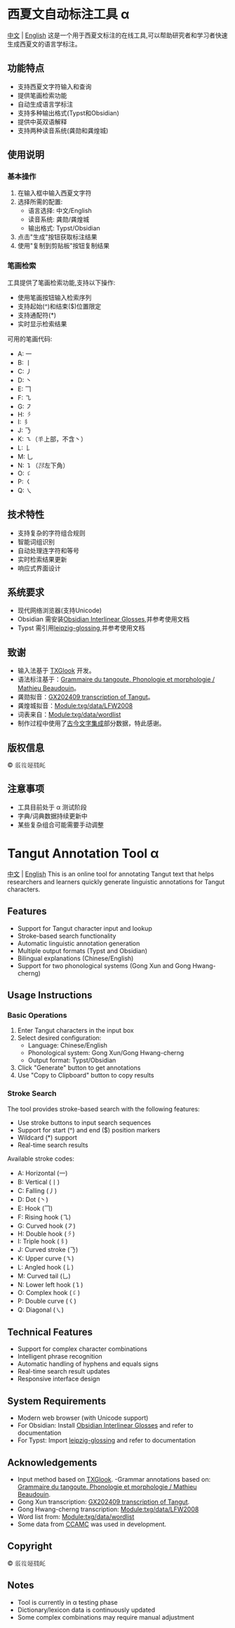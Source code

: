 # 西夏文自动标注工具 α 
[中文](#西夏文自动标注工具-α) | [English](#tangut-annotation-tool-α)
这是一个用于西夏文标注的在线工具,可以帮助研究者和学习者快速生成西夏文的语言学标注。

## 功能特点

- 支持西夏文字符输入和查询
- 提供笔画检索功能
- 自动生成语言学标注
- 支持多种输出格式(Typst和Obsidian)
- 提供中英双语解释
- 支持两种读音系统(龚勋和龚煌城)

## 使用说明

### 基本操作

1. 在输入框中输入西夏文字符
2. 选择所需的配置:
   - 语言选择: 中文/English
   - 读音系统: 龚勋/龚煌城
   - 输出格式: Typst/Obsidian
3. 点击"生成"按钮获取标注结果
4. 使用"复制到剪贴板"按钮复制结果

### 笔画检索

工具提供了笔画检索功能,支持以下操作:

- 使用笔画按钮输入检索序列
- 支持起始(^)和结束($)位置限定
- 支持通配符(*)
- 实时显示检索结果

可用的笔画代码:
- A: 一
- B: 丨
- C: 丿
- D: 丶
- E: 𠃍
- F: ㇈
- G: ㇇
- H: 𘠄
- I: 𘠅
- J: 𠄎
- K: ㇍（𘇥上部，不含丶）
- L: 𠄌
- M: 乚
- N: ㇊（𗕷左下角）
- O: 𘠈
- P: 𡿨
- Q: ㇏

## 技术特性

- 支持复杂的字符组合规则
- 智能词组识别
- 自动处理连字符和等号
- 实时检索结果更新
- 响应式界面设计

## 系统要求

- 现代网络浏览器(支持Unicode)
- Obsidian 需安装[Obsidian Interlinear Glosses](https://github.com/Mijyuoon/obsidian-ling-gloss),并参考使用文档
- Typst 需引用[leipzig-glossing](https://typst.app/universe/package/leipzig-glossing/),并参考使用文档

## 致谢

- 输入法基于 [TXGlook](https://github.com/adlpr/TXGlook) 开发。
- 语法标注基于：[Grammaire du tangoute. Phonologie et morphologie / Mathieu Beaudouin](https://theses.hal.science/tel-04711865)。
- 龚勋拟音：[GX202409 transcription of Tangut](https://homepage.univie.ac.at/xun.gong/tangut/phonology-202409.html)。
- 龚煌城拟音：[Module:txg/data/LFW2008](https://en.wiktionary.org/wiki/Module:txg/data/LFW2008)
- 词表来自：[Module:txg/data/wordlist](https://en.wiktionary.org/wiki/Module:txg/data/wordlist)
- 制作过程中使用了[古今文字集成](ccamc.org)部分数据，特此感谢。

## 版权信息

© 𗼇𘝞𗫸𗯿𘍞

## 注意事项

- 工具目前处于 α 测试阶段
- 字典/词典数据持续更新中
- 某些复杂组合可能需要手动调整

# Tangut Annotation Tool α 
[中文](#西夏文自动标注工具-α) | [English](#tangut-annotation-tool-α)
This is an online tool for annotating Tangut text that helps researchers and learners quickly generate linguistic annotations for Tangut characters.

## Features

- Support for Tangut character input and lookup
- Stroke-based search functionality  
- Automatic linguistic annotation generation
- Multiple output formats (Typst and Obsidian)
- Bilingual explanations (Chinese/English)
- Support for two phonological systems (Gong Xun and Gong Hwang-cherng)

## Usage Instructions

### Basic Operations

1. Enter Tangut characters in the input box
2. Select desired configuration:
   - Language: Chinese/English 
   - Phonological system: Gong Xun/Gong Hwang-cherng
   - Output format: Typst/Obsidian
3. Click "Generate" button to get annotations
4. Use "Copy to Clipboard" button to copy results

### Stroke Search

The tool provides stroke-based search with the following features:

- Use stroke buttons to input search sequences
- Support for start (^) and end ($) position markers
- Wildcard (*) support
- Real-time search results

Available stroke codes:
- A: Horizontal (一)
- B: Vertical (丨) 
- C: Falling (丿)
- D: Dot (丶)
- E: Hook (𠃍)
- F: Rising hook (㇈)
- G: Curved hook (㇇) 
- H: Double hook (𘠄)
- I: Triple hook (𘠅)
- J: Curved stroke (𠄎)
- K: Upper curve (㇍)
- L: Angled hook (𠄌)
- M: Curved tail (乚)
- N: Lower left hook (㇊)
- O: Complex hook (𘠈)
- P: Double curve (𡿨)
- Q: Diagonal (㇏)

## Technical Features

- Support for complex character combinations
- Intelligent phrase recognition
- Automatic handling of hyphens and equals signs
- Real-time search result updates
- Responsive interface design

## System Requirements

- Modern web browser (with Unicode support)
- For Obsidian: Install [Obsidian Interlinear Glosses](https://github.com/Mijyuoon/obsidian-ling-gloss) and refer to documentation
- For Typst: Import [leipzig-glossing](https://typst.app/universe/package/leipzig-glossing/) and refer to documentation

## Acknowledgements

- Input method based on [TXGlook](https://github.com/adlpr/TXGlook).
-Grammar annotations based on: [Grammaire du tangoute. Phonologie et morphologie / Mathieu Beaudouin](https://theses.hal.science/tel-04711865).
- Gong Xun transcription: [GX202409 transcription of Tangut](https://homepage.univie.ac.at/xun.gong/tangut/phonology-202409.html).
- Gong Hwang-cherng transcription: [Module:txg/data/LFW2008](https://en.wiktionary.org/wiki/Module:txg/data/LFW2008)
- Word list from: [Module:txg/data/wordlist](https://en.wiktionary.org/wiki/Module:txg/data/wordlist)
- Some data from [CCAMC](ccamc.org) was used in development.

## Copyright

© 𗼇𘝞𗫸𗯿𘍞

## Notes

- Tool is currently in α testing phase
- Dictionary/lexicon data is continuously updated
- Some complex combinations may require manual adjustment
